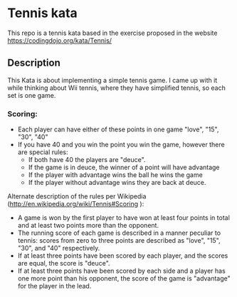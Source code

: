 # Tennis kata
This repo is a tennis kata based in the exercise proposed in the website https://codingdojo.org/kata/Tennis/

## Description
This Kata is about implementing a simple tennis game. I came up with it while thinking about Wii tennis, where they have simplified tennis, so each set is one game.

### Scoring:
 - Each player can have either of these points in one game "love", "15", "30", "40"
 - If you have 40 and you win the point you win the game, however there are special rules:
   - If both have 40 the players are "deuce".
   - If the game is in deuce, the winner of a point will have advantage
   - If the player with advantage wins the ball he wins the game
   - If the player without advantage wins they are back at deuce.

 Alternate description of the rules per Wikipedia (http://en.wikipedia.org/wiki/Tennis#Scoring ):

 - A game is won by the first player to have won at least four points in total and at least two points more than the opponent.
 - The running score of each game is described in a manner peculiar to tennis: scores from zero to three points are described as "love", "15", "30", and "40" respectively.
 - If at least three points have been scored by each player, and the scores are equal, the score is "deuce".
 - If at least three points have been scored by each side and a player has one more point than his opponent, the score of the game is "advantage" for the player in the lead.